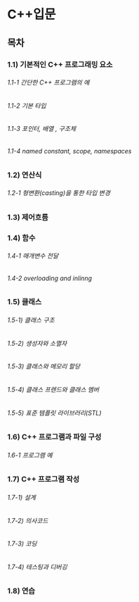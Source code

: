 C++입문
===============

## 목차
### 1.1) 기본적인 C++ 프로그래밍 요소
###### 1.1-1 간단한 C++ 프로그램의 예
###### 1.1-2 기본 타입
###### 1.1-3 포인터, 배열 , 구조체
###### 1.1-4 named constant, scope, namespaces

### 1.2) 연산식
###### 1.2-1 형변환(casting)을 통한 타입 변경

### 1.3) 제어흐름

### 1.4) 함수
###### 1.4-1 매개변수 전달
###### 1.4-2 overloading and inlinng

### 1.5) 클래스
###### 1.5-1) 클래스 구조
###### 1.5-2) 생성자와 소멸자
###### 1.5-3) 클래스와 메모리 할당
###### 1.5-4) 클래스 프렌드와 클래스 멤버
###### 1.5-5) 표준 템플릿 라이브러리(STL)

### 1.6) C++ 프로그램과 파일 구성
###### 1.6-1 프로그램 예

### 1.7) C++ 프로그램 작성
###### 1.7-1) 설계
###### 1.7-2) 의사코드
###### 1.7-3) 코딩
###### 1.7-4) 테스팅과 디버깅

### 1.8) 연습

